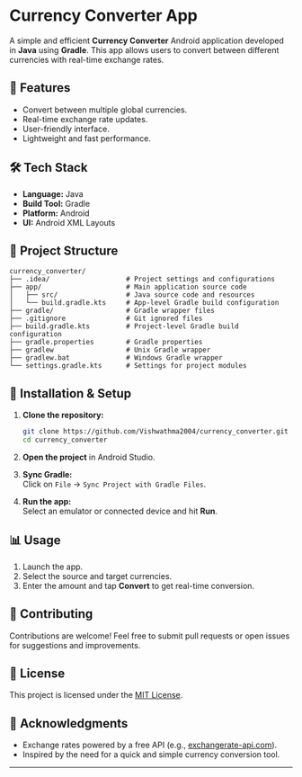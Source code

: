 # Currency Converter App

A simple and efficient **Currency Converter** Android application developed in **Java** using **Gradle**. This app allows users to convert between different currencies with real-time exchange rates.

## 🚀 Features
- Convert between multiple global currencies.
- Real-time exchange rate updates.
- User-friendly interface.
- Lightweight and fast performance.

## 🛠️ Tech Stack
- **Language:** Java  
- **Build Tool:** Gradle  
- **Platform:** Android  
- **UI:** Android XML Layouts  

## 📂 Project Structure
```
currency_converter/
├── .idea/                   # Project settings and configurations
├── app/                     # Main application source code
│   ├── src/                 # Java source code and resources
│   └── build.gradle.kts     # App-level Gradle build configuration
├── gradle/                  # Gradle wrapper files
├── .gitignore               # Git ignored files
├── build.gradle.kts         # Project-level Gradle build configuration
├── gradle.properties        # Gradle properties
├── gradlew                  # Unix Gradle wrapper
├── gradlew.bat              # Windows Gradle wrapper
└── settings.gradle.kts      # Settings for project modules
```

## 🚧 Installation & Setup
1. **Clone the repository:**
   ```bash
   git clone https://github.com/Vishwathma2004/currency_converter.git
   cd currency_converter
   ```

2. **Open the project** in Android Studio.

3. **Sync Gradle:**  
   Click on `File` → `Sync Project with Gradle Files`.

4. **Run the app:**  
   Select an emulator or connected device and hit **Run**.

## 📊 Usage
1. Launch the app.
2. Select the source and target currencies.
3. Enter the amount and tap **Convert** to get real-time conversion.

## 📝 Contributing
Contributions are welcome! Feel free to submit pull requests or open issues for suggestions and improvements.

## 📄 License
This project is licensed under the [MIT License](LICENSE).

## 🙌 Acknowledgments
- Exchange rates powered by a free API (e.g., [exchangerate-api.com](https://www.exchangerate-api.com/)).
- Inspired by the need for a quick and simple currency conversion tool.

---
